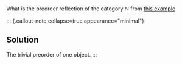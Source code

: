 
What is the preorder reflection of the category $\mathbb{N}$ from 
[this example](/docs/math/examples/naturals_cat.qmd)

::: {.callout-note collapse=true appearance="minimal"}
## Solution
The trivial preorder of one object.
:::